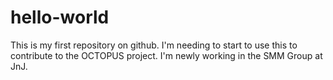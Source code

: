 # hello-world
This is my first repository on github. I'm needing to start to use this to contribute to the OCTOPUS project.
I'm newly working in the SMM Group at JnJ. 
